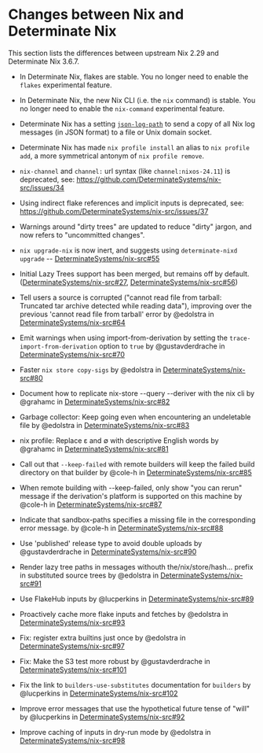 # Changes between Nix and Determinate Nix

This section lists the differences between upstream Nix 2.29 and Determinate Nix 3.6.7.<!-- differences -->

* In Determinate Nix, flakes are stable. You no longer need to enable the `flakes` experimental feature.

* In Determinate Nix, the new Nix CLI (i.e. the `nix` command) is stable. You no longer need to enable the `nix-command` experimental feature.

* Determinate Nix has a setting [`json-log-path`](@docroot@/command-ref/conf-file.md#conf-json-log-path) to send a copy of all Nix log messages (in JSON format) to a file or Unix domain socket.

* Determinate Nix has made `nix profile install` an alias to `nix profile add`, a more symmetrical antonym of `nix profile remove`.

* `nix-channel` and `channel:` url syntax (like `channel:nixos-24.11`) is deprecated, see: https://github.com/DeterminateSystems/nix-src/issues/34

* Using indirect flake references and implicit inputs is deprecated, see: https://github.com/DeterminateSystems/nix-src/issues/37

* Warnings around "dirty trees" are updated to reduce "dirty" jargon, and now refers to "uncommitted changes".

<!-- Determinate Nix version 3.4.2 -->

<!-- Determinate Nix version 3.5.0 -->

<!-- Determinate Nix version 3.5.1 -->

* `nix upgrade-nix` is now inert, and suggests using `determinate-nixd upgrade` -- [DeterminateSystems/nix-src#55](https://github.com/DeterminateSystems/nix-src/pull/55)

* Initial Lazy Trees support has been merged, but remains off by default. ([DeterminateSystems/nix-src#27](https://github.com/DeterminateSystems/nix-src/pull/27), [DeterminateSystems/nix-src#56](https://github.com/DeterminateSystems/nix-src/pull/56))

<!-- Determinate Nix version 3.5.2 -->

* Tell users a source is corrupted ("cannot read file from tarball: Truncated tar archive detected while reading data"), improving over the previous 'cannot read file from tarball' error by @edolstra in [DeterminateSystems/nix-src#64](https://github.com/DeterminateSystems/nix-src/pull/64)
<!-- Determinate Nix version 3.6.0 -->

* Emit warnings when using import-from-derivation by setting the `trace-import-from-derivation` option to `true` by @gustavderdrache in [DeterminateSystems/nix-src#70](https://github.com/DeterminateSystems/nix-src/pull/70)
<!-- Determinate Nix version 3.6.1 -->

<!-- Determinate Nix version 3.6.2 -->

* Faster `nix store copy-sigs` by @edolstra in [DeterminateSystems/nix-src#80](https://github.com/DeterminateSystems/nix-src/pull/80)

* Document how to replicate nix-store --query --deriver with the nix cli by @grahamc in [DeterminateSystems/nix-src#82](https://github.com/DeterminateSystems/nix-src/pull/82)

* Garbage collector: Keep going even when encountering an undeletable file by @edolstra in [DeterminateSystems/nix-src#83](https://github.com/DeterminateSystems/nix-src/pull/83)

* nix profile: Replace ε and ∅ with descriptive English words by @grahamc in [DeterminateSystems/nix-src#81](https://github.com/DeterminateSystems/nix-src/pull/81)

* Call out that `--keep-failed` with remote builders will keep the failed build directory on that builder by @cole-h in [DeterminateSystems/nix-src#85](https://github.com/DeterminateSystems/nix-src/pull/85)
<!-- Determinate Nix version 3.6.3 revoked -->

<!-- Determinate Nix version 3.6.4 revoked -->

<!-- Determinate Nix version 3.6.5 -->

* When remote building with --keep-failed, only show "you can rerun" message if the derivation's platform is supported on this machine by @cole-h in [DeterminateSystems/nix-src#87](https://github.com/DeterminateSystems/nix-src/pull/87)

* Indicate that sandbox-paths specifies a missing file in the corresponding error message. by @cole-h in [DeterminateSystems/nix-src#88](https://github.com/DeterminateSystems/nix-src/pull/88)

* Use 'published' release type to avoid double uploads by @gustavderdrache in [DeterminateSystems/nix-src#90](https://github.com/DeterminateSystems/nix-src/pull/90)

* Render lazy tree paths in messages withouth the/nix/store/hash... prefix in substituted source trees by @edolstra in [DeterminateSystems/nix-src#91](https://github.com/DeterminateSystems/nix-src/pull/91)

* Use FlakeHub inputs by @lucperkins in [DeterminateSystems/nix-src#89](https://github.com/DeterminateSystems/nix-src/pull/89)

* Proactively cache more flake inputs and fetches by @edolstra in [DeterminateSystems/nix-src#93](https://github.com/DeterminateSystems/nix-src/pull/93)

* Fix: register extra builtins just once by @edolstra in [DeterminateSystems/nix-src#97](https://github.com/DeterminateSystems/nix-src/pull/97)

* Fix: Make the S3 test more robust by @gustavderdrache in [DeterminateSystems/nix-src#101](https://github.com/DeterminateSystems/nix-src/pull/101)

* Fix the link to `builders-use-substitutes` documentation for `builders` by @lucperkins in [DeterminateSystems/nix-src#102](https://github.com/DeterminateSystems/nix-src/pull/102)

* Improve error messages that use the hypothetical future tense of "will" by @lucperkins in [DeterminateSystems/nix-src#92](https://github.com/DeterminateSystems/nix-src/pull/92)

* Improve caching of inputs in dry-run mode by @edolstra in [DeterminateSystems/nix-src#98](https://github.com/DeterminateSystems/nix-src/pull/98)

<!-- Determinate Nix version 3.6.6 -->

<!-- Determinate Nix version 3.6.7 -->
